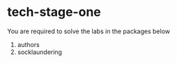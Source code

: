 # tech-stage-one

You are required to solve the labs in the packages below
1. authors
2. socklaundering

